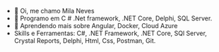 - 👋 Oi, me chamo Mila Neves
- 👀 Programo em C # .Net framework, .NET Core, Delphi, SQL Server.
- 🌱 Aprendendo mais sobre Angular, Docker, Cloud Azure
- Skills e Ferramentas: C#, .NET Framework, .NET Core, SQl Server, Crystal Reports, Delphi, Html, Css, Postman, Git.   
 

<!---
milaneves/milaneves is a ✨ special ✨ repository because its `README.md` (this file) appears on your GitHub profile.
You can click the Preview link to take a look at your changes.
--->
